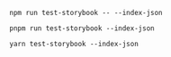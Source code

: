 ```shell renderer="common" language="js" packageManager="npm"
npm run test-storybook -- --index-json
```

```shell renderer="common" language="js" packageManager="pnpm"
pnpm run test-storybook --index-json
```

```shell renderer="common" language="js" packageManager="yarn"
yarn test-storybook --index-json
```
